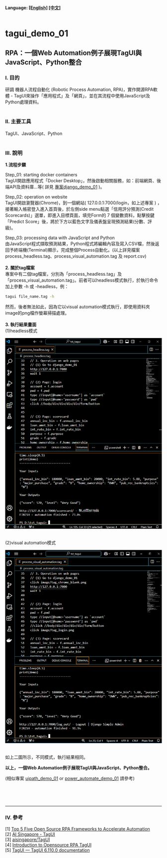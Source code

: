#### __Language:__ [[English]](README.md) [[中文]](README_CHT.md)<br><br>

# **tagui_demo_01**

## **RPA：一個Web Automation例子展現TagUI與JavaScript、Python整合**

### **Ⅰ. 目的** 
研調 機器人流程自動化 (Robotic Process Automation, RPA)，實作開源RPA軟體 - TagUI來操作「應用程式」及「網頁」，並在其流程中使用JavaScript及Python處理資料。 
<br><br>

### **Ⅱ. 主要工具**
TagUI、JavaScript、Python<br><br>



### **Ⅲ. 說明**
__1.流程步驟__ <br>

Step_01: starting docker containers<br>
TagUI開啟應用程式「Docker Desktop」，然後啟動相關服務，如：前端網頁、後端API及資料庫…等( 詳見 [專案django_demo_01](<https://github.com/qinglian1105>) )。<br>

Step_02: operation on website <br>
TagUI開啟瀏覽器(Chrome)，到一個網站( 127.0.0.1:7000/login，如上述專案 ) ，接著輸入帳密登入進入首頁後，於左側side menu點選「信用評分預測(Credit Scorecards)」選單，即進入目標頁面，填完Form的 7 個變數資料，點擊按鍵「Predict Score」後，將於下方以藍色文字及儀表盤呈現預測結果(分數、評級)。 <br>

Step_03: processing data with JavaScript and Python<br>
由JavaScript程式擷取預測結果，Python程式將編輯內容及寫入CSV檔，然後返回予終端機(Terminal)顯示，完成整個Process自動化。(以上詳見檔案 process_headless.tag、process_visual_automation.tag 及 report.csv)
<br><br>
__2. 關於tag檔案__ <br>
專案中有二個tag檔案，分別為「process_headless.tag」及「process_visual_automation.tag」。前者可以headless模式執行，於執行命令加上參數 -h 或 -headless，例：

```bash
tagui file_name.tag -h
```

然而，後者無法如此，因為它以visual automation模式執行，即使用資料夾image的png檔作螢幕掃描處理。<br><br> 
__3. 執行結果畫面__ <br>
(1)headless模式<br>

![avatar](./README_png/png_result_headless.png)<br><br>

(2)visual automation模式<br>

![avatar](./README_png/png_result_va.png)<br><br>

如上二圖所示，不同模式，執行結果相同。<br>

__以上，一個Web Automation例子展現TagUI與JavaScript、Python整合。__ <br>

(相似專案 [uipath_demo_01](<https://github.com/qinglian1105/uipath_demo_01>)  or  [power_automate_demo_01](<https://github.com/qinglian1105/power_automate_demo_01>) 請參考)

<br><br><br>

---

### **Ⅳ. 參考**

[1] [Top 5 Five Open Source RPA Frameworks to Accelerate Automation](<https://www.simplilearn.com/top-open-source-rpa-frameworks-to-accelerate-automation-article>)<br>
[2] [AI Singapore - TagUI](<https://aisingapore.org/aiproducts/tagui/>)<br>
[3] [aisingapore/TagUI](<https://github.com/aisingapore/TagUI>)<br>
[4] [Introduction to Opensource RPA TagUI](<https://www.youtube.com/watch?v=1JRuSZNBBUk&list=PL2gs9_mNDDvZSCPsJu4APZR6AaDzUY7R6>)<br>
[5] [TagUI — TagUI 6.110.0 documentation](<https://tagui.readthedocs.io/en/latest/>)<br>
